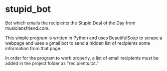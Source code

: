 # stupid_bot
Bot which emails the recipients the Stupid Deal of the Day from musiciansfriend.com.

This simple program is written in Python and uses BeautifulSoup to scrape a webpage and uses a gmail bot to send a hidden list of recipients some information from that page.

In order for the program to work properly, a list of email recipients must be added in the project folder as "recipients.txt."
